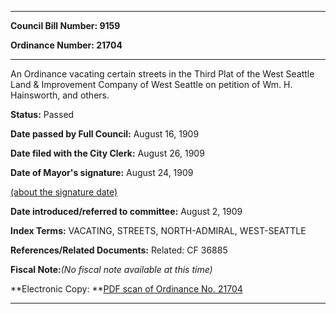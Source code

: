 

********

**Council Bill Number: 9159**
   
**Ordinance Number: 21704**
********

 An Ordinance vacating certain streets in the Third Plat of the West Seattle Land & Improvement Company of West Seattle on petition of Wm. H. Hainsworth, and others.

**Status:** Passed
   
**Date passed by Full Council:** August 16, 1909
   
**Date filed with the City Clerk:** August 26, 1909
   
**Date of Mayor's signature:** August 24, 1909
   
[(about the signature date)](/~public/approvaldate.htm)
   
   
   
**Date introduced/referred to committee:** August 2, 1909
   
   
**Index Terms:** VACATING, STREETS, NORTH-ADMIRAL, WEST-SEATTLE

**References/Related Documents:** Related: CF 36885

**Fiscal Note:**_(No fiscal note available at this time)_

**Electronic Copy: **[PDF scan of Ordinance No. 21704](/~archives/Ordinances/Ord_21704.pdf)

********

